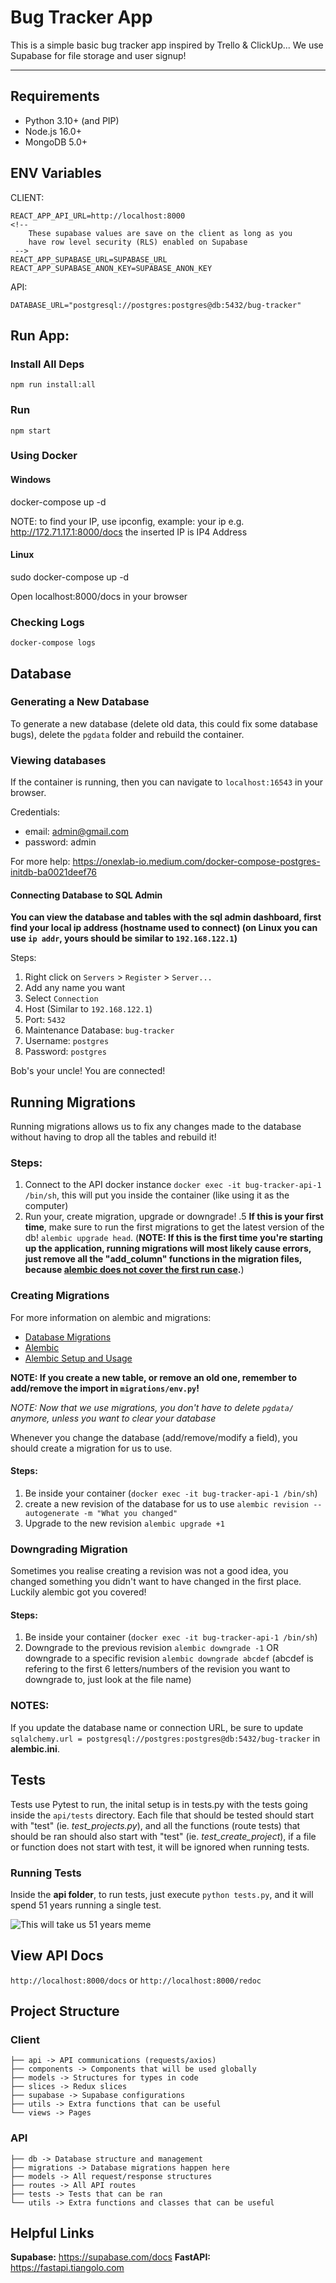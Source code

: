 # Bug Tracker App

This is a simple basic bug tracker app inspired by Trello & ClickUp... We use Supabase for file storage and user signup!

---

<!-- NOTE: I'm currently busy implementing a server, tracker will be wonky until switch from JSON-server to FastAPI has been completed. For a working example, go to commit: [9e438b607f7cef298c17deec07f8bbb68d4c3cd4](https://github.com/WeebNetsu/bugtracker/commit/9e438b607f7cef298c17deec07f8bbb68d4c3cd4) -->

## Requirements

- Python 3.10+ (and PIP)
- Node.js 16.0+
- MongoDB 5.0+

## ENV Variables

CLIENT:

```
REACT_APP_API_URL=http://localhost:8000
<!--
    These supabase values are save on the client as long as you
    have row level security (RLS) enabled on Supabase
 -->
REACT_APP_SUPABASE_URL=SUPABASE_URL
REACT_APP_SUPABASE_ANON_KEY=SUPABASE_ANON_KEY
```

API:

```
DATABASE_URL="postgresql://postgres:postgres@db:5432/bug-tracker"
```

## Run App:

### Install All Deps

`npm run install:all`

### Run

`npm start`

### Using Docker

#### Windows

docker-compose up -d

NOTE: to find your IP, use ipconfig, example: your ip
e.g. http://172.71.17.1:8000/docs
the inserted IP is IP4 Address

#### Linux

sudo docker-compose up -d

Open localhost:8000/docs in your browser

### Checking Logs

`docker-compose logs`

## Database

### Generating a New Database

To generate a new database (delete old data, this could fix some database bugs), delete the `pgdata` folder and rebuild the container.

### Viewing databases

If the container is running, then you can navigate to `localhost:16543` in your browser.

Credentials:

- email: admin@gmail.com
- password: admin

For more help: https://onexlab-io.medium.com/docker-compose-postgres-initdb-ba0021deef76

#### Connecting Database to SQL Admin

**You can view the database and tables with the sql admin dashboard, first find your local ip address (hostname used to connect) (on Linux you can use `ip addr`, yours should be similar to `192.168.122.1`)**

Steps:

1. Right click on `Servers` > `Register` > `Server...`
1. Add any name you want
1. Select `Connection`
1. Host (Similar to `192.168.122.1`)
1. Port: `5432`
1. Maintenance Database: `bug-tracker`
1. Username: `postgres`
1. Password: `postgres`

Bob's your uncle! You are connected!

## Running Migrations

Running migrations allows us to fix any changes made to the database without having to drop all the tables and rebuild it!

### Steps:

1. Connect to the API docker instance `docker exec -it bug-tracker-api-1 /bin/sh`, this will put you inside the container (like using it as the computer)
1. Run your, create migration, upgrade or downgrade!
   .5 **If this is your first time**, make sure to run the first migrations to get the latest version of the db! `alembic upgrade head`. (**NOTE: If this is the first time you're starting up the application, running migrations will most likely cause errors, just remove all the "add_column" functions in the migration files, because [alembic does not cover the first run case](https://stackoverflow.com/a/46463471/15586166).**)

### Creating Migrations

For more information on alembic and migrations:

- [Database Migrations](https://www.youtube.com/watch?v=x96OwF3jQrg)
- [Alembic](https://alembic.sqlalchemy.org)
- [Alembic Setup and Usage](https://youtu.be/SdcH6IEi6nE)

**NOTE: If you create a new table, or remove an old one, remember to add/remove the import in `migrations/env.py`!**

_NOTE: Now that we use migrations, you don't have to delete `pgdata/` anymore, unless you want to clear your database_

Whenever you change the database (add/remove/modify a field), you should create a migration for us to use.

#### Steps:

1. Be inside your container (`docker exec -it bug-tracker-api-1 /bin/sh`)
1. create a new revision of the database for us to use `alembic revision --autogenerate -m "What you changed"`
1. Upgrade to the new revision `alembic upgrade +1`

### Downgrading Migration

Sometimes you realise creating a revision was not a good idea, you changed something you didn't want to have changed in the first place. Luckily alembic got you covered!

#### Steps:

1. Be inside your container (`docker exec -it bug-tracker-api-1 /bin/sh`)
1. Downgrade to the previous revision `alembic downgrade -1` OR downgrade to a specific revision `alembic downgrade abcdef` (abcdef is refering to the first 6 letters/numbers of the revision you want to downgrade to, just look at the file name)

### NOTES:

If you update the database name or connection URL, be sure to update `sqlalchemy.url = postgresql://postgres:postgres@db:5432/bug-tracker` in **alembic.ini**.

## Tests

Tests use Pytest to run, the inital setup is in tests.py with the tests going inside the `api/tests` directory. Each file that should be tested should start with "test" (ie. _test_projects.py_), and all the functions (route tests) that should be ran should also start with "test" (ie. _test_create_project_), if a file or function does not start with test, it will be ignored when running tests.

### Running Tests

Inside the **api folder**, to run tests, just execute `python tests.py`, and it will spend 51 years running a single test.

![This will take us 51 years meme](docs/src/images/maneuver.jpg)

## View API Docs

`http://localhost:8000/docs` or `http://localhost:8000/redoc`

## Project Structure

### Client

```
├── api -> API communications (requests/axios)
├── components -> Components that will be used globally
├── models -> Structures for types in code
├── slices -> Redux slices
├── supabase -> Supabase configurations
├── utils -> Extra functions that can be useful
└── views -> Pages
```

### API

```
├── db -> Database structure and management
├── migrations -> Database migrations happen here
├── models -> All request/response structures
├── routes -> All API routes
├── tests -> Tests that can be ran
└── utils -> Extra functions and classes that can be useful
```

## Helpful Links

**Supabase:** https://supabase.com/docs
**FastAPI:** https://fastapi.tiangolo.com
